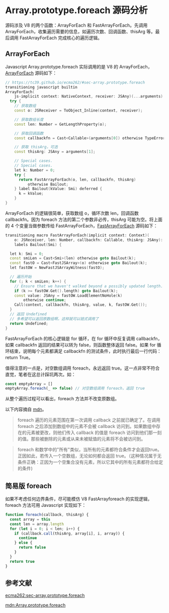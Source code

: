 # Array.prototype.foreach 源码分析

源码涉及 V8 的两个函数：ArrayForEach 和 FastArrayForEach。先调用 ArrayForEach，收集遍历需要的信息，如遍历次数、回调函数、thisArg 等。最后调用 FastArrayForEach 完成核心的遍历逻辑。

## ArrayForEach

Javascript Array.prototype.foreach 实际调用的是 V8 的 ArrayForEach，[ArrayForEach](https://chromium.googlesource.com/v8/v8.git/+/refs/heads/9.0-lkgr/src/builtins/array-foreach.tq#92) 源码如下：

```c++
// https://tc39.github.io/ecma262/#sec-array.prototype.foreach
transitioning javascript builtin
ArrayForEach(
    js-implicit context: NativeContext, receiver: JSAny)(...arguments): JSAny {
  try {
    // 获取数组
    const o: JSReceiver = ToObject_Inline(context, receiver);

    // 获取数组长度
    const len: Number = GetLengthProperty(o);

    // 获取回调函数
    const callbackfn = Cast<Callable>(arguments[0]) otherwise TypeError;

    // 获取 thisArg，可选
    const thisArg: JSAny = arguments[1];

    // Special cases.
    // Special cases.
    let k: Number = 0;
    try {
      return FastArrayForEach(o, len, callbackfn, thisArg)
          otherwise Bailout;
    } label Bailout(kValue: Smi) deferred {
      k = kValue;
    }
}
```

ArrayForEach 的逻辑很简单，获取数组 o，循环次数 len，回调函数 callbackfn。因为 foreach 方法的第二个参数非必传，thisArg 可能为空。将上面的 4 个变量当做参数传给 FastArrayForEach，[FastArrayForEach](https://chromium.googlesource.com/v8/v8.git/+/refs/heads/9.0-lkgr/src/builtins/array-foreach.tq#70) 源码如下：

```c++
transitioning macro FastArrayForEach(implicit context: Context)(
    o: JSReceiver, len: Number, callbackfn: Callable, thisArg: JSAny): JSAny
    labels Bailout(Smi) {

  let k: Smi = 0;
  const smiLen = Cast<Smi>(len) otherwise goto Bailout(k);
  const fastO = Cast<FastJSArray>(o) otherwise goto Bailout(k);
  let fastOW = NewFastJSArrayWitness(fastO);

  // 遍历开始
  for (; k < smiLen; k++) {
    // Ensure that we haven't walked beyond a possibly updated length.
    if (k >= fastOW.Get().length) goto Bailout(k);
    const value: JSAny = fastOW.LoadElementNoHole(k)
        otherwise continue;
    Call(context, callbackfn, thisArg, value, k, fastOW.Get());
  }
  // 返回 Undefined 
  // 多希望可以返回原数组啊，这样就可以链式调用了
  return Undefined;
}
```

FastArrayForEach 的核心逻辑是 for 循环，在 for 循环中反复调用 callbackfn，如果 callbackfn 返回的结果可以转为 false，则函数整体返回 false。如果 for 循环结束，说明每个元素都满足 callbackfn 的测试条件，此时执行最后一行代码：return True。

值得注意的一点是，对空数组调用 foreach，永远返回 true。这一点非常不符合直觉，笔者在这总计踩坑两次。如：

```Javascript
const emptyArray = []
emptyArray.foreach(_ => false) // 对空数组调用 foreach，返回 true
```

从整个遍历过程可以看出，foreach 方法并不改变原数组。

以下内容摘自 [mdn](https://developer.mozilla.org/zh-CN/docs/Web/JavaScript/Reference/Global_Objects/Array/foreach)。

> foreach 遍历的元素范围在第一次调用 callback 之前就已确定了。在调用 foreach 之后添加到数组中的元素不会被 callback 访问到。如果数组中存在的元素被更改，则他们传入 callback 的值是 foreach 访问到他们那一刻的值。那些被删除的元素或从来未被赋值的元素将不会被访问到。

> foreach 和数学中的"所有"类似，当所有的元素都符合条件才会返回true。正因如此，若传入一个空数组，无论如何都会返回 true。（这种情况属于无条件正确：正因为一个空集合没有元素，所以它其中的所有元素都符合给定的条件)


## 简易版 foreach

如果不考虑任何边界条件，尽可能模仿 V8 FastArrayforeach 的实现逻辑，foreach 方法可用 Javascript 实现如下：

```Javascript
function foreach(callback, thisArg) {
  const array = this
  const len = array.length
  for (let i = 0; i < len; i++) {
    if (callback.call(thisArg, array[i], i, array)) {
      continue
    } else {
      return false
    }
  }
  return true
}
```

## 参考文献

[ecma262:sec-array.prototype.foreach](https://tc39.es/ecma262/#sec-array.prototype.foreach)

[mdn:Array.prototype.foreach](https://developer.mozilla.org/zh-CN/docs/Web/JavaScript/Reference/Global_Objects/Array/foreach)


















